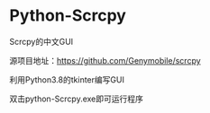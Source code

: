 # Python-Scrcpy
 Scrcpy的中文GUI

源项目地址：https://github.com/Genymobile/scrcpy

利用Python3.8的tkinter编写GUI

双击python-Scrcpy.exe即可运行程序
